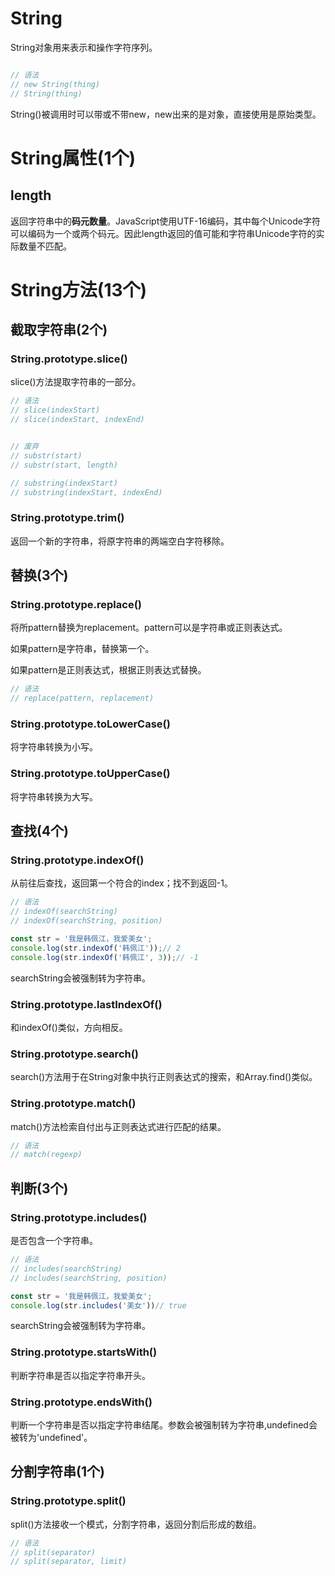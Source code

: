 # String

String对象用来表示和操作字符序列。

```javascript

// 语法
// new String(thing)
// String(thing)
```

String()被调用时可以带或不带new，new出来的是对象，直接使用是原始类型。

# String属性(1个)

## length

返回字符串中的**码元数量**。JavaScript使用UTF-16编码，其中每个Unicode字符可以编码为一个或两个码元。因此length返回的值可能和字符串Unicode字符的实际数量不匹配。

# String方法(13个)

## 截取字符串(2个)

### String.prototype.slice()

slice()方法提取字符串的一部分。

```javascript
// 语法
// slice(indexStart)
// slice(indexStart, indexEnd)


// 废弃
// substr(start)
// substr(start, length)

// substring(indexStart)
// substring(indexStart, indexEnd)
```

### String.prototype.trim()

返回一个新的字符串，将原字符串的两端空白字符移除。

## 替换(3个)

### String.prototype.replace()

将所pattern替换为replacement。pattern可以是字符串或正则表达式。

如果pattern是字符串，替换第一个。

如果pattern是正则表达式，根据正则表达式替换。

```javascript
// 语法
// replace(pattern, replacement)
```

### String.prototype.toLowerCase()

将字符串转换为小写。

### String.prototype.toUpperCase()

将字符串转换为大写。

## 查找(4个)

### String.prototype.indexOf()

从前往后查找，返回第一个符合的index；找不到返回-1。

```javascript
// 语法
// indexOf(searchString)
// indexOf(searchString, position)

const str = '我是韩佩江，我爱美女';
console.log(str.indexOf('韩佩江'));// 2
console.log(str.indexOf('韩佩江', 3));// -1
```

searchString会被强制转为字符串。

### String.prototype.lastIndexOf()

和indexOf()类似，方向相反。

### String.prototype.search()

search()方法用于在String对象中执行正则表达式的搜索，和Array.find()类似。

### String.prototype.match()

match()方法检索自付出与正则表达式进行匹配的结果。

```javascript
// 语法
// match(regexp)
```

## 判断(3个)

### String.prototype.includes()

是否包含一个字符串。

```javascript
// 语法
// includes(searchString)
// includes(searchString, position)

const str = '我是韩佩江，我爱美女';
console.log(str.includes('美女'))// true
```

searchString会被强制转为字符串。

### String.prototype.startsWith()

判断字符串是否以指定字符串开头。

### String.prototype.endsWith()

判断一个字符串是否以指定字符串结尾。参数会被强制转为字符串,undefined会被转为'undefined'。

## 分割字符串(1个)

### String.prototype.split()

split()方法接收一个模式，分割字符串，返回分割后形成的数组。

```javascript
// 语法
// split(separator)
// split(separator, limit)
```











